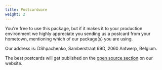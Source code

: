 ```yaml
---
title: Postcardware
weight: 2
---
```


You're free to use this package, but if it makes it to your production environment we highly appreciate you sending us a postcard from your hometown, mentioning which of our package(s) you are using.

Our address is: DShpachenko, Samberstraat 69D, 2060 Antwerp, Belgium.

The best postcards will get published on the [open source section](https://spatie.be/en/opensource/postcards) on our website.
